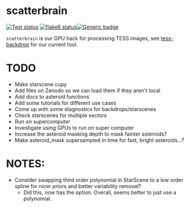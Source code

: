 # scatterbrain
<a href="https://github.com/christinahedges/scatterbrain/workflows/tests.yml"><img src="https://github.com/christinahedges/scatterbrain/workflows/pytest/badge.svg" alt="Test status"/></a> <a href="https://github.com/christinahedges/scatterbrain/workflows/flake8.yml"><img src="https://github.com/christinahedges/scatterbrain/workflows/flake8/badge.svg" alt="flake8 status"/></a>[![Generic badge](https://img.shields.io/badge/documentation-live-blue.svg)](https://christinahedges.github.io/scatterbrain)

`scatterbrain` is our GPU hack for processing TESS images, see [tess-backdrop](https://ssdatalab.github.io/tess-backdrop/) for our current tool.

# TODO

* Make starscene cupy
* Add files on Zenodo so we can load them if they aren't local
* Add docs to asteroid functions
* Add some tutorials for different use cases
* Come up with some diagnostics for backdrops/starscenes
* Check starscenes for multiple sectors
* Run on supercomputer
* Investigate using GPUs to run on super computer
* Increase the asteroid masking depth to mask fainter asteroids?
* Make asteroid_mask supersampled in time for fast, bright asteroids...?

# NOTES:
* Consider swapping third order polynomial in StarScene to a low order spline for nicer priors and better variability removal?
  - Did this, now has the option. Overall, seems better to just use a polynomial.
